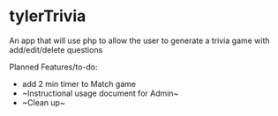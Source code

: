 # tylerTrivia
An app that will use php to allow the user to generate a trivia game with add/edit/delete questions

Planned Features/to-do:
- add 2 min timer to Match game
- ~Instructional usage document for Admin~  
- ~Clean up~ 


